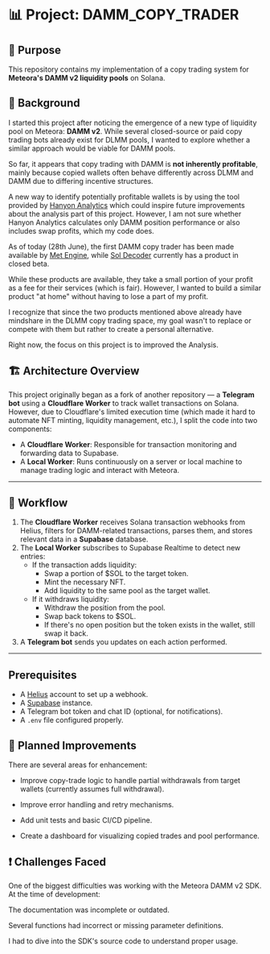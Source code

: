 # 📊 Project: DAMM_COPY_TRADER

## 📄 Purpose

This repository contains my implementation of a copy trading system for **Meteora's DAMM v2 liquidity pools** on Solana.

## 🧠 Background

I started this project after noticing the emergence of a new type of liquidity pool on Meteora: **DAMM v2**. While several closed-source or paid copy trading bots already exist for DLMM pools, I wanted to explore whether a similar approach would be viable for DAMM pools.

So far, it appears that copy trading with DAMM is **not inherently profitable**, mainly because copied wallets often behave differently across DLMM and DAMM due to differing incentive structures.

A new way to identify potentially profitable wallets is by using the tool provided by [Hanyon Analytics](https://meteora2.hanyon.app/) which could inspire future improvements about the analysis part of this project. 
However, I am not sure whether Hanyon Analytics calculates only DAMM position performance or also includes swap profits, which my code does.

As of today (28th June), the first DAMM copy trader has been made available by [Met Engine](https://www.metengine.xyz/), while [Sol Decoder](https://x.com/SOL_Decoder) currently has a product in closed beta.

While these products are available, they take a small portion of your profit as a fee for their services (which is fair). However, I wanted to build a similar product "at home" without having to lose a part of my profit.

I recognize that since the two products mentioned above already have mindshare in the DLMM copy trading space, my goal wasn't to replace or compete with them but rather to create a personal alternative.

Right now, the focus on this project is to improved the Analysis.

## 🏗️ Architecture Overview

This project originally began as a fork of another repository — a **Telegram bot** using a **Cloudflare Worker** to track wallet transactions on Solana. However, due to Cloudflare's limited execution time (which made it hard to automate NFT minting, liquidity management, etc.), I split the code into two components:

- A **Cloudflare Worker**: Responsible for transaction monitoring and forwarding data to Supabase.
- A **Local Worker**: Runs continuously on a server or local machine to manage trading logic and interact with Meteora.

---

## 🔁 Workflow

1. The **Cloudflare Worker** receives Solana transaction webhooks from Helius, filters for DAMM-related transactions, parses them, and stores relevant data in a **Supabase** database.
2. The **Local Worker** subscribes to Supabase Realtime to detect new entries:
   - If the transaction adds liquidity:
     - Swap a portion of $SOL to the target token.
     - Mint the necessary NFT.
     - Add liquidity to the same pool as the target wallet.
   - If it withdraws liquidity:
     - Withdraw the position from the pool.
     - Swap back tokens to $SOL.
     - If there's no open position but the token exists in the wallet, still swap it back.
3. A **Telegram bot** sends you updates on each action performed.

---

## Prerequisites

- A [Helius](https://www.helius.xyz/) account to set up a webhook.
- A [Supabase](https://supabase.com/) instance.
- A Telegram bot token and chat ID (optional, for notifications).
- A `.env` file configured properly.

## 🔧 Planned Improvements
There are several areas for enhancement:

 - Improve copy-trade logic to handle partial withdrawals from target wallets (currently assumes full withdrawal).

 - Improve error handling and retry mechanisms.

 - Add unit tests and basic CI/CD pipeline.

 - Create a dashboard for visualizing copied trades and pool performance.

## ❗ Challenges Faced
One of the biggest difficulties was working with the Meteora DAMM v2 SDK. At the time of development:

The documentation was incomplete or outdated.

Several functions had incorrect or missing parameter definitions.

I had to dive into the SDK's source code to understand proper usage.